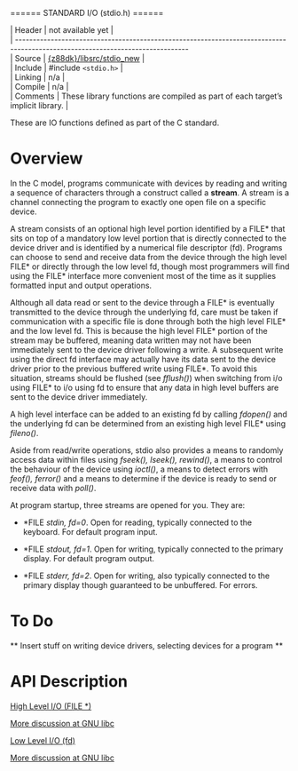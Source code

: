  ====== STANDARD I/O (stdio.h) ======

 | Header     | not available yet                                                                                               |  
 | ------------------------------------------------------------------------------------------------------------------------------  
 | Source     | [{z88dk}/libsrc/stdio_new](https///github.com/z88dk/z88dk/tree/master/libsrc/stdio_new/)                     |     
 | Include    | #include `<stdio.h>`                                                                                              |  
 | Linking    | n/a                                                                                                             |  
 | Compile    | n/a                                                                                                             |  
 | Comments   | These library functions are compiled as part of each target’s implicit library.                                 |

These are IO functions defined as part of the C standard.

# Overview

In the C model, programs communicate with devices by reading and writing a sequence of characters through a construct called a **stream**.  A stream is a channel connecting the program to exactly one open file on a specific device.

A stream consists of an optional high level portion identified by a FILE* that sits on top of a mandatory low level portion that is directly connected to the device driver and is identified by a numerical file descriptor (fd).  Programs can choose to send and receive data from the device through the high level FILE* or directly through the low level fd, though most programmers will find using the FILE* interface more convenient most of the time as it supplies formatted input and output operations.

Although all data read or sent to the device through a FILE* is eventually transmitted to the device through the underlying fd, care must be taken if communication with a specific file is done through both the high level FILE* and the low level fd.  This is because the high level FILE* portion of the stream may be buffered, meaning data written may not have been immediately sent to the device driver following a write.  A subsequent write using the direct fd interface may actually have its data sent to the device driver prior to the previous buffered write using FILE*.  To avoid this situation, streams should be flushed (see *fflush()*) when switching from i/o using FILE* to i/o using fd to ensure that any data in high level buffers are sent to the device driver immediately.

A high level interface can be added to an existing fd by calling *fdopen()* and the underlying fd can be determined from an existing high level FILE* using *fileno()*.

Aside from read/write operations, stdio also provides a means to randomly access data within files using *fseek(), lseek(), rewind()*, a means to control the behaviour of the device using *ioctl()*, a means to detect errors with *feof(), ferror()* and a means to determine if the device is ready to send or receive data with *poll()*.

At program startup, three streams are opened for you.  They are:


*  *FILE *stdin, fd=0*.  Open for reading, typically connected to the keyboard.  For default program input.

*  *FILE *stdout, fd=1*.  Open for writing, typically connected to the primary display.  For default program output.

*  *FILE *stderr, fd=2*.  Open for writing, also typically connected to the primary display though guaranteed to be unbuffered.  For errors.

# To Do

** Insert stuff on writing device drivers, selecting devices for a program **

# API Description

[High Level I/O (FILE *)](new_stdio/high_level)

[More discussion at GNU libc](http://www.gnu.org/software/libtool/manual/libc/I_002fO-on-Streams.html#I_002fO-on-Streams)


[Low Level I/O (fd)](new_stdio/low_level)

[More discussion at GNU libc](http://www.gnu.org/software/libtool/manual/libc/Low_002dLevel-I_002fO.html#Low_002dLevel-I_002fO)


